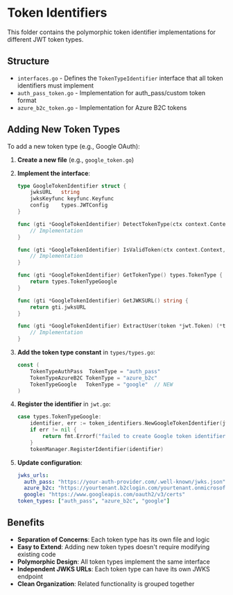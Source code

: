 # Token Identifiers

This folder contains the polymorphic token identifier implementations for different JWT token types.

## Structure

- `interfaces.go` - Defines the `TokenTypeIdentifier` interface that all token identifiers must implement
- `auth_pass_token.go` - Implementation for auth_pass/custom token format
- `azure_b2c_token.go` - Implementation for Azure B2C tokens

## Adding New Token Types

To add a new token type (e.g., Google OAuth):

1. **Create a new file** (e.g., `google_token.go`)
2. **Implement the interface**:
   ```go
   type GoogleTokenIdentifier struct {
       jwksURL   string
       jwksKeyfunc keyfunc.Keyfunc
       config    types.JWTConfig
   }
   
   func (gti *GoogleTokenIdentifier) DetectTokenType(ctx context.Context, tokenString string) (types.TokenType, error) {
       // Implementation
   }
   
   func (gti *GoogleTokenIdentifier) IsValidToken(ctx context.Context, tokenString string) (types.TokenType, error) {
       // Implementation
   }
   
   func (gti *GoogleTokenIdentifier) GetTokenType() types.TokenType {
       return types.TokenTypeGoogle
   }
   
   func (gti *GoogleTokenIdentifier) GetJWKSURL() string {
       return gti.jwksURL
   }
   
   func (gti *GoogleTokenIdentifier) ExtractUser(token *jwt.Token) (*types.User, error) {
       // Implementation
   }
   ```

3. **Add the token type constant** in `types/types.go`:
   ```go
   const (
       TokenTypeAuthPass  TokenType = "auth_pass"
       TokenTypeAzureB2C TokenType = "azure_b2c"
       TokenTypeGoogle   TokenType = "google"  // NEW
   )
   ```

4. **Register the identifier** in `jwt.go`:
   ```go
   case types.TokenTypeGoogle:
       identifier, err := token_identifiers.NewGoogleTokenIdentifier(jwksURL, config)
       if err != nil {
           return fmt.Errorf("failed to create Google token identifier: %w", err)
       }
       tokenManager.RegisterIdentifier(identifier)
   ```

5. **Update configuration**:
   ```yaml
   jwks_urls:
     auth_pass: "https://your-auth-provider.com/.well-known/jwks.json"
     azure_b2c: "https://yourtenant.b2clogin.com/yourtenant.onmicrosoft.com/B2C_1_signupsignin/discovery/v2.0/keys"
     google: "https://www.googleapis.com/oauth2/v3/certs"
   token_types: ["auth_pass", "azure_b2c", "google"]
   ```

## Benefits

- **Separation of Concerns**: Each token type has its own file and logic
- **Easy to Extend**: Adding new token types doesn't require modifying existing code
- **Polymorphic Design**: All token types implement the same interface
- **Independent JWKS URLs**: Each token type can have its own JWKS endpoint
- **Clean Organization**: Related functionality is grouped together
